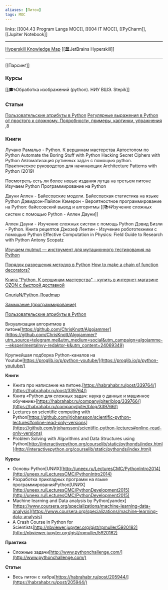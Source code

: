 ```yaml
---
aliases: [Питон]
tags: MOC
---
```

links:  [[004.43 Program Langs MOC]], [[004 IT MOC]], [[PyCharm]], [[Jupiter Notebook]]

---
[Hyperskill Knowledge Map](https://hyperskill.org/knowledge-map) [[🏛JetBrains Hyperskill]]


--- 

[[Парсинг]]
### Курсы
[[🎓🌀Обработка изображений (python). НИУ ВШЭ. Stepik]]

### Статьи
[Пользовательские атрибуты в Python](https://habr.com/ru/post/137415/)
[Регулярные выражения в Python от простого к сложному. Подробности, примеры, картинки, упражнения ](https://habr.com/ru/post/349860/),8

### Книги
Лучано Рамальо - Python. К вершинам мастерства
Автостопом по Python
Automate the Boring Stuff with Python
Hacking Secret Ciphers with Python
Автоматизация рутинных задач с помощью python. Практическое руководство для начинающих
Architecture Patterns with Python (2019)

Посмотреть есть ли более новые издания лутца на третьем питоне
Изучаем Python
Программирование на Python

Дауни Аллен - Байесовские модели. Байесовская статистика на языке Python
Дэвидсон-Пайлон Кэмерон - Вероятностное программирование на Python: байесовский вывод и алгоритмы
[[📚🌀Изучение сложных систем с помощью Python - Аллен Дауни]]

Аллен Дауни - Изучение сложных систем с помощь Python
Дэвид Бизли - Python. Книга рецептов
Джозеф Лентин - Изучение робототехники с помощью Python
Effective Computation in Physics: Field Guide to Research with Python Antony Scopatz

[Изучаем mutmut — инструмент для мутационного тестирования на Python](https://habr.com/ru/company/vdsina/blog/512630/)

[Порядок разрешения методов в Python](https://habr.com/ru/post/62203/)
[How to make a chain of function decorators?](https://stackoverflow.com/questions/739654/how-to-make-a-chain-of-function-decorators)

[Книга "Python. К вершинам мастерства" - купить в интернет-магазине OZON с быстрой доставкой](https://www.ozon.ru/context/detail/id/135305378/)

[GnuriaN/Python-Roadmap](https://github.com/GnuriaN/Python-Roadmap)

[Замыкание (программирование)](https://ru.m.wikipedia.org/wiki/%D0%97%D0%B0%D0%BC%D1%8B%D0%BA%D0%B0%D0%BD%D0%B8%D0%B5_(%D0%BF%D1%80%D0%BE%D0%B3%D1%80%D0%B0%D0%BC%D0%BC%D0%B8%D1%80%D0%BE%D0%B2%D0%B0%D0%BD%D0%B8%D0%B5))

[Пользовательские атрибуты в Python](https://habr.com/ru/post/137415/)

Визуализация алгоритмов в питоне[https://github.com/ChrisKnott/Algojammer](https://github.com/ChrisKnott/Algojammer?utm_source=telegram.me&utm_medium=social&utm_campaign=algojamme---eksperimentalnyy-redaktor-k&utm_content=24069349)

Крупнейшая подборка Python-каналов на Youtube[https://proglib.io/p/python-youtube/](https://proglib.io/p/python-youtube/)

**Книги**

- Книга про написание на питоне.[https://habrahabr.ru/post/339764/](https://habrahabr.ru/post/339764/)
- Книга «Python для сложных задач: наука о данных и машинное
обучение»[https://habrahabr.ru/company/piter/blog/339766/](https://habrahabr.ru/company/piter/blog/339766/)
- Lectures on scientific computing with Python[https://github.com/jrjohansson/scientific-python-lectures#online-read-only-versions](https://github.com/jrjohansson/scientific-python-lectures#online-read-only-versions)
- Problem Solving with Algorithms and Data Structures using
Python[http://interactivepython.org/courselib/static/pythonds/index.html](http://interactivepython.org/courselib/static/pythonds/index.html)

**Курсы**

- Основы Python[UNИX][http://uneex.ru/LecturesCMC/PythonIntro2014](http://uneex.ru/LecturesCMC/PythonIntro2014)
- Разработка прикладных программ на языке программированияPython[UNИX][http://uneex.ru/LecturesCMC/PythonDevelopment2015](http://uneex.ru/LecturesCMC/PythonDevelopment2015)
- Machine learning and Data analysis by
Python[yandex][https://www.coursera.org/specializations/machine-learning-data-analysis](https://www.coursera.org/specializations/machine-learning-data-analysis)
- A Crash Course in Python for Scientists[http://nbviewer.jupyter.org/gist/rpmuller/5920182](http://nbviewer.jupyter.org/gist/rpmuller/5920182)

**Практика**

- Сложные задачи[http://www.pythonchallenge.com/](http://www.pythonchallenge.com/)

**Статьи**

- Весь питон с хабра[https://habrahabr.ru/post/205944/](https://habrahabr.ru/post/205944/)